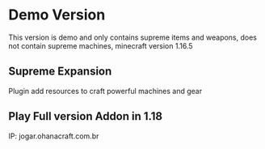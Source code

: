 # Demo Version
This version is demo and only contains supreme items and weapons, does not contain supreme machines, minecraft version 1.16.5

## Supreme Expansion
Plugin add resources to craft powerful machines and gear

## Play Full version Addon in 1.18
IP: jogar.ohanacraft.com.br
